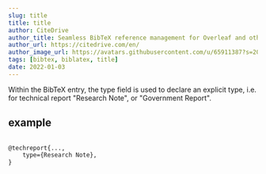 ```yaml
---
slug: title
title: title
author: CiteDrive
author_title: Seamless BibTeX reference management for Overleaf and other modern LaTeX editors.
author_url: https://citedrive.com/en/
author_image_url: https://avatars.githubusercontent.com/u/65911387?s=200&v=4
tags: [bibtex, biblatex, title]
date: 2022-01-03
---
```


Within the BibTeX entry, the type field is used to declare an explicit type, i.e. for technical report "Research Note", or "Government Report".


## example

```tex

@techreport{...,
    type={Research Note},
}
```
